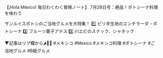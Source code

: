 【¡Hola México! 毎日わくわく冒険ノート】
7月28日号：絶品！ポトシーナ料理を味わう

サンルイスポトシのご当地グルメを大特集！
1️⃣ ピリ辛生地のエンチラーダ・ポトシーナ
2️⃣ フルーツ菓子アテス
3️⃣ 川エビのスナック、シャネック

▼記事はリプ欄から🌶️🧀🦐
#メキシコ #Mexico #メキシコ料理 #ポトシーナ #ご当地グルメ #B級グルメ